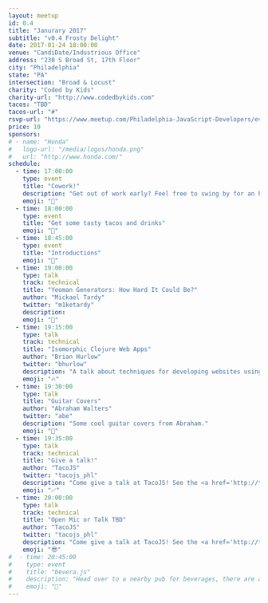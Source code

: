 ```yaml
---
layout: meetup
id: 0.4
title: "Janurary 2017"
subtitle: "v0.4 Frosty Delight"
date: 2017-01-24 18:00:00
venue: "CandiDate/Industrious Office"
address: "230 S Broad St, 17th Floor"
city: "Philadelphia"
state: "PA"
intersection: "Broad & Locust"
charity: "Coded by Kids"
charity-url: "http://www.codedbykids.com"
tacos: "TBD"
tacos-url: "#"
rsvp-url: "https://www.meetup.com/Philadelphia-JavaScript-Developers/events/236495570/"
price: 10
sponsors:
# - name: "Honda"
#   logo-url: "/media/logos/honda.png"
#   url: "http://www.honda.com/"
schedule:
  - time: 17:00:00
    type: event
    title: "Cowork!"
    description: "Get out of work early? Feel free to swing by for an hour of coworking."
    emoji: "🏡"
  - time: 18:00:00
    type: event
    title: "Get some tasty tacos and drinks"
    emoji: "🌮"
  - time: 18:45:00
    type: event
    title: "Introductions"
    emoji: "👋"
  - time: 19:00:00
    type: talk
    track: technical
    title: "Yeoman Generators: How Hard It Could Be?"
    author: "Mickael Tardy"
    twitter: "m1ketardy"
    description: 
    emoji: "🎩"
  - time: 19:15:00
    type: talk
    track: technical
    title: "Isomorphic Clojure Web Apps"
    author: "Brian Hurlow"
    twitter: "bhurlow"
    description: "A talk about techniques for developing websites using isomorphic Clojure code – so Clojure(script) that runs on the jvm and in the browser sharing as much generic code as possible. This opens up areas lots of interesting possibilities for web applications – server-side rendering of React components, lots more code reuse, hot-reloading, this kind of 🔥. Many people have explored these techniques in js, but less so in the Clojure world."
    emoji: "🔥"
  - time: 19:30:00
    type: talk
    title: "Guitar Covers"
    author: "Abraham Walters"
    twitter: "abe"
    description: "Some cool guitar covers from Abraham."
    emoji: "🎸"
  - time: 19:35:00
    type: talk
    track: technical
    title: "Give a talk!"
    author: "TacoJS"
    twitter: "tacojs_phl"
    description: "Come give a talk at TacoJS! See the <a href='http://tacojs.rocks/speak'>‘Speak’</a> page for more details."
    emoji: "✅"
  - time: 20:00:00
    type: talk
    track: technical
    title: "Open Mic or Talk TBD"
    author: "TacoJS"
    twitter: "tacojs_phl"
    description: "Come give a talk at TacoJS! See the <a href='http://tacojs.rocks/speak'>‘Speak’</a> page for more details."
    emoji: "😎"
#  - time: 20:45:00
#    type: event
#    title: "bevera.js"
#    description: "Head over to a nearby pub for beverages, there are a couple down the street."
#    emoji: "🍷"
---
```

